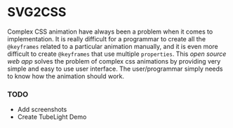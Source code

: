# SVG2CSS

Complex CSS animation have always been a problem when it comes to implementation. It is really difficult for a programmar to create all the `@keyframes` related to a particular animation manually, and it is even more difficult to create `@keyframes` that use multiple `properties`. This *open source web app* solves the problem of complex css animations by providing very simple and easy to use user interface. The user/programmar simply needs to know how the animation should work.

### TODO
- Add screenshots
- Create TubeLight Demo

